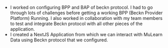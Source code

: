 - I worked on configuring BPP and BAP of beckn protocol. I had to go through lots of challenges before getting a working BPP (Beckn Provider Platform) Running. I also worked in collaboration with my team members to test and integrate Beckn protocol with all other pieces of the application.
- I created a NextJS Application from which we can interact with MuLearn Data using Beckn protocol that we configured.
